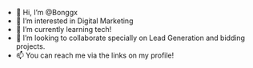 - 👋 Hi, I’m @Bonggx
- 👀 I’m interested in Digital Marketing
- 🌱 I’m currently learning tech!
- 💞️ I’m looking to collaborate specially on Lead Generation and bidding projects. 
- 📫 You can reach me via the links on my profile!

<!---
Bonggx/Bonggx is a ✨ special ✨ repository because its `README.md` (this file) appears on your GitHub profile.
You can click the Preview link to take a look at your changes.
--->
